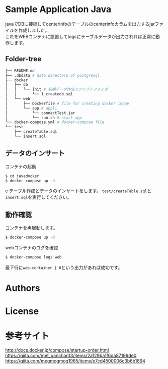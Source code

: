 # Sample Application Java
javaでDBに接続してcenterinfoのテーブルのcenterinfoカラムを出力するjarファイルを作成しました。  
これをWEBコンテナに設置してlogsにテーブルデータが出力されれば正常に動作します。

## Folder-tree

```bash
├── README.md
├── .dbdata # data directoru of postgresql
├── docker
│   ├── db
│   │   └── init # 初期データ作成スクリプトフォルダ
│   │       └── 1_createdb.sql
│   └── web
│       ├── Dockerfile # file for creating docker image
│       └── app # appli
│           └── connectTest.jar
│           └── run.sh # start app
└── docker-compose.yml # docker-compose file
└── test
    ├── createTable.sql
    └── insert.sql
```
  
##  データのインサート
コンテナの起動

```bash
$ cd javadocker
$ docker-compose up -d
```
e
テーブル作成とデータのインサートをします。
`test/createTable.sql`と`insert.sql`を実行してください。

## 動作確認
コンテナを再起動します。

```bash
$ docker-compose up -d
```

webコンテナのログを確認

```bash
$ docker-compose logs web
```

最下行に`web-container | 0`という出力があれば成功です。

# Authors

# License

# 参考サイト
http://docs.docker.jp/compose/startup-order.html
https://qiita.com/met_ganchan13/items/2af29ba1f6da87199de0
https://qiita.com/megmogmog1965/items/e7cd4500006c3b6b1894